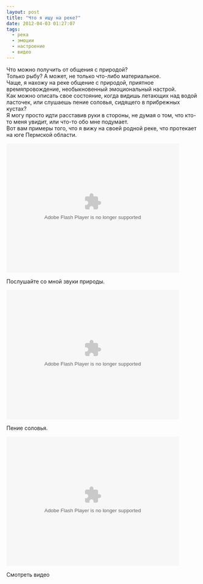 ```yaml
---
layout: post
title: "Что я ищу на реке?"
date: 2012-04-03 01:27:07
tags:
  - река
  - эмоции
  - настроение
  - видео
---
```

Что можно получить от общения с природой?  
Только рыбу? А может, не только что-либо материальное.  
Чаще, я нахожу на реке общение с природой, приятное времяпровождение,
необыкновенный эмоциональный настрой.  
Как можно описать свое состояние, когда видишь летающих над водой
ласточек, или слушаешь пение соловья, сидящего в прибрежных кустах?  
Я могу просто идти расставив руки в стороны, не думая о том, что кто-то
меня увидит, или что-то обо мне подумает.  
Вот вам примеры того, что я вижу на своей родной реке, что протекает на
юге Пермской области.

<object width="450" height="337">
<param name="wmode" value="opaque" />
<param name="wmode" value="opaque" />
<param name="wmode" value="opaque" />
<param name="video" value="http://static.video.yandex.ru/lite/russian-field2005/b95qvals88.3404/" />
<param name="allowFullScreen" value="true" />
<param name="scale" value="noscale" />
<embed src="http://static.video.yandex.ru/lite/russian-field2005/b95qvals88.3404/" type="application/x-shockwave-flash" width="450" height="337" allowfullscreen="true" wmode="opaque" />
</object>

Послушайте со мной звуки природы.

<object width="450" height="337">
<param name="wmode" value="opaque" />
<param name="wmode" value="opaque" />
<param name="wmode" value="opaque" />
<param name="video" value="http://static.video.yandex.ru/lite/russian-field2005/9e79ycv5fm.2429/" />
<param name="allowFullScreen" value="true" />
<param name="scale" value="noscale" />
<embed src="http://static.video.yandex.ru/lite/russian-field2005/9e79ycv5fm.2429/" type="application/x-shockwave-flash" width="450" height="337" allowfullscreen="true" wmode="opaque" />
</object>

Пение соловья.

<object width="450" height="337">
<param name="wmode" value="opaque" />
<param name="wmode" value="opaque" />
<param name="wmode" value="opaque" />
<param name="video" value="http://static.video.yandex.ru/lite/russian-field2005/ax5bc18fxa.3716/" />
<param name="allowFullScreen" value="true" />
<param name="scale" value="noscale" />
<embed src="http://static.video.yandex.ru/lite/russian-field2005/ax5bc18fxa.3716/" type="application/x-shockwave-flash" width="450" height="337" allowfullscreen="true" wmode="opaque" />
</object>

Смотреть видео


